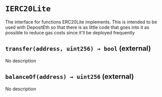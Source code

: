 # `IERC20Lite`

  The interface for functions ERC20Lite implements. This is intended to
          be used with DepositEth so that there is as little code that goes into
          it as possible to reduce gas costs since it'll be deployed frequently





## `transfer(address, uint256) → bool` (external)

No description


## `balanceOf(address) → uint256` (external)

No description



